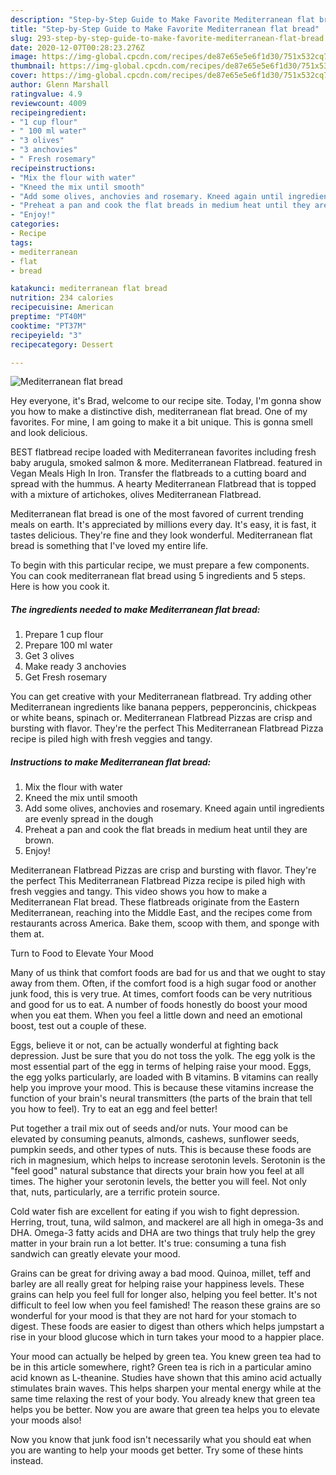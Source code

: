 ```yaml
---
description: "Step-by-Step Guide to Make Favorite Mediterranean flat bread"
title: "Step-by-Step Guide to Make Favorite Mediterranean flat bread"
slug: 293-step-by-step-guide-to-make-favorite-mediterranean-flat-bread
date: 2020-12-07T00:28:23.276Z
image: https://img-global.cpcdn.com/recipes/de87e65e5e6f1d30/751x532cq70/mediterranean-flat-bread-recipe-main-photo.jpg
thumbnail: https://img-global.cpcdn.com/recipes/de87e65e5e6f1d30/751x532cq70/mediterranean-flat-bread-recipe-main-photo.jpg
cover: https://img-global.cpcdn.com/recipes/de87e65e5e6f1d30/751x532cq70/mediterranean-flat-bread-recipe-main-photo.jpg
author: Glenn Marshall
ratingvalue: 4.9
reviewcount: 4009
recipeingredient:
- "1 cup flour"
- " 100 ml water"
- "3 olives"
- "3 anchovies"
- " Fresh rosemary"
recipeinstructions:
- "Mix the flour with water"
- "Kneed the mix until smooth"
- "Add some olives, anchovies and rosemary. Kneed again until ingredients are evenly spread in the dough"
- "Preheat a pan and cook the flat breads in medium heat until they are brown."
- "Enjoy!"
categories:
- Recipe
tags:
- mediterranean
- flat
- bread

katakunci: mediterranean flat bread 
nutrition: 234 calories
recipecuisine: American
preptime: "PT40M"
cooktime: "PT37M"
recipeyield: "3"
recipecategory: Dessert

---
```



![Mediterranean flat bread](https://img-global.cpcdn.com/recipes/de87e65e5e6f1d30/751x532cq70/mediterranean-flat-bread-recipe-main-photo.jpg)

Hey everyone, it's Brad, welcome to our recipe site. Today, I'm gonna show you how to make a distinctive dish, mediterranean flat bread. One of my favorites. For mine, I am going to make it a bit unique. This is gonna smell and look delicious.

BEST flatbread recipe loaded with Mediterranean favorites including fresh baby arugula, smoked salmon &amp; more. Mediterranean Flatbread. featured in Vegan Meals High In Iron. Transfer the flatbreads to a cutting board and spread with the hummus. A hearty Mediterranean Flatbread that is topped with a mixture of artichokes, olives Mediterranean Flatbread.

Mediterranean flat bread is one of the most favored of current trending meals on earth. It's appreciated by millions every day. It's easy, it is fast, it tastes delicious. They're fine and they look wonderful. Mediterranean flat bread is something that I've loved my entire life.


To begin with this particular recipe, we must prepare a few components. You can cook mediterranean flat bread using 5 ingredients and 5 steps. Here is how you cook it.

<!--inarticleads1-->

##### The ingredients needed to make Mediterranean flat bread:

1. Prepare 1 cup flour
1. Prepare  100 ml water
1. Get 3 olives
1. Make ready 3 anchovies
1. Get  Fresh rosemary


You can get creative with your Mediterranean flatbread. Try adding other Mediterranean ingredients like banana peppers, pepperoncinis, chickpeas or white beans, spinach or. Mediterranean Flatbread Pizzas are crisp and bursting with flavor. They&#39;re the perfect This Mediterranean Flatbread Pizza recipe is piled high with fresh veggies and tangy. 

<!--inarticleads2-->

##### Instructions to make Mediterranean flat bread:

1. Mix the flour with water
1. Kneed the mix until smooth
1. Add some olives, anchovies and rosemary. Kneed again until ingredients are evenly spread in the dough
1. Preheat a pan and cook the flat breads in medium heat until they are brown.
1. Enjoy!


Mediterranean Flatbread Pizzas are crisp and bursting with flavor. They&#39;re the perfect This Mediterranean Flatbread Pizza recipe is piled high with fresh veggies and tangy. This video shows you how to make a Mediterranean Flat bread. These flatbreads originate from the Eastern Mediterranean, reaching into the Middle East, and the recipes come from restaurants across America. Bake them, scoop with them, and sponge with them at. 

Turn to Food to Elevate Your Mood


Many of us think that comfort foods are bad for us and that we ought to stay away from them. Often, if the comfort food is a high sugar food or another junk food, this is very true. At times, comfort foods can be very nutritious and good for us to eat. A number of foods honestly do boost your mood when you eat them. When you feel a little down and need an emotional boost, test out a couple of these.

Eggs, believe it or not, can be actually wonderful at fighting back depression. Just be sure that you do not toss the yolk. The egg yolk is the most essential part of the egg in terms of helping raise your mood. Eggs, the egg yolks particularly, are loaded with B vitamins. B vitamins can really help you improve your mood. This is because these vitamins increase the function of your brain's neural transmitters (the parts of the brain that tell you how to feel). Try to eat an egg and feel better!

Put together a trail mix out of seeds and/or nuts. Your mood can be elevated by consuming peanuts, almonds, cashews, sunflower seeds, pumpkin seeds, and other types of nuts. This is because these foods are rich in magnesium, which helps to increase serotonin levels. Serotonin is the "feel good" natural substance that directs your brain how you feel at all times. The higher your serotonin levels, the better you will feel. Not only that, nuts, particularly, are a terrific protein source.

Cold water fish are excellent for eating if you wish to fight depression. Herring, trout, tuna, wild salmon, and mackerel are all high in omega-3s and DHA. Omega-3 fatty acids and DHA are two things that truly help the grey matter in your brain run a lot better. It's true: consuming a tuna fish sandwich can greatly elevate your mood. 

Grains can be great for driving away a bad mood. Quinoa, millet, teff and barley are all really great for helping raise your happiness levels. These grains can help you feel full for longer also, helping you feel better. It's not difficult to feel low when you feel famished! The reason these grains are so wonderful for your mood is that they are not hard for your stomach to digest. These foods are easier to digest than others which helps jumpstart a rise in your blood glucose which in turn takes your mood to a happier place.

Your mood can actually be helped by green tea. You knew green tea had to be in this article somewhere, right? Green tea is rich in a particular amino acid known as L-theanine. Studies have shown that this amino acid actually stimulates brain waves. This helps sharpen your mental energy while at the same time relaxing the rest of your body. You already knew that green tea helps you be better. Now you are aware that green tea helps you to elevate your moods also!

Now you know that junk food isn't necessarily what you should eat when you are wanting to help your moods get better. Try  some  of  these  hints  instead.

